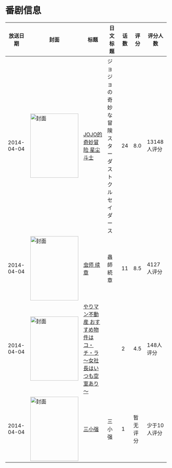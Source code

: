 # 番剧信息

|放送日期|封面|标题|日文标题|话数|评分|评分人数|
|---|---|---|---|---|---|---|
|2014-04-04|<img src="//lain.bgm.tv/pic/cover/c/6b/c7/85631_Gi7oH.jpg" alt="封面" style="width:150px;height:200px;object-fit:cover;">|[JOJO的奇妙冒险 星尘斗士](https://bangumi.tv/subject/85631)|ジョジョの奇妙な冒険 スターダストクルセイダース|24|8.0|13148人评分|
|2014-04-04|<img src="//lain.bgm.tv/pic/cover/c/a6/33/92705_P0yq4.jpg" alt="封面" style="width:150px;height:200px;object-fit:cover;">|[虫师 续章](https://bangumi.tv/subject/92705)|蟲師 続章|11|8.5|4127人评分|
|2014-04-04|<img src="/img/no_icon_subject.png" alt="封面" style="width:150px;height:200px;object-fit:cover;">|[やりマン不動産 おすすめ物件はコ・チ・ラ ～女社長はいつも空室あり～](https://bangumi.tv/subject/100021)||2|4.5|148人评分|
|2014-04-04|<img src="//lain.bgm.tv/pic/cover/c/94/2e/469406_hLx17.jpg" alt="封面" style="width:150px;height:200px;object-fit:cover;">|[三小强](https://bangumi.tv/subject/469406)|三小强|1|暂无评分|少于10人评分|
